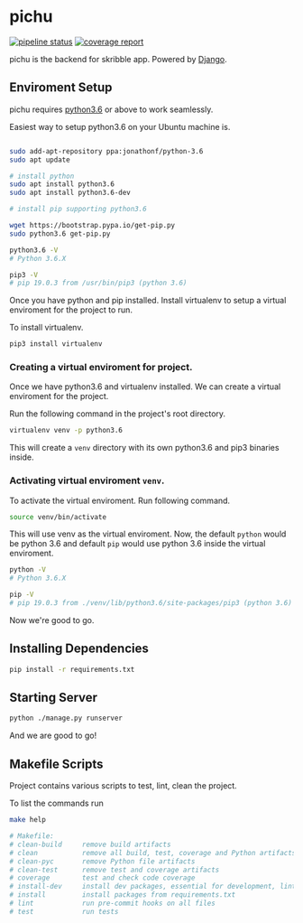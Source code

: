 # pichu

[![pipeline status](https://gitlab.com/skribble/pichu/badges/master/pipeline.svg)](https://gitlab.com/skribble/pichu/commits/master)
[![coverage report](https://gitlab.com/skribble/pichu/badges/master/coverage.svg)](https://gitlab.com/skribble/pichu/commits/master)

pichu is the backend for skribble app. Powered by [Django](https://www.djangoproject.com/).

## Enviroment Setup

pichu requires [python3.6](https://python.org) or above to work seamlessly.

Easiest way to setup python3.6 on your Ubuntu machine is.

```sh

sudo add-apt-repository ppa:jonathonf/python-3.6
sudo apt update

# install python
sudo apt install python3.6
sudo apt install python3.6-dev

# install pip supporting python3.6

wget https://bootstrap.pypa.io/get-pip.py
sudo python3.6 get-pip.py

python3.6 -V
# Python 3.6.X

pip3 -V
# pip 19.0.3 from /usr/bin/pip3 (python 3.6)

```

Once you have python and pip installed. Install virtualenv to setup a virtual enviroment for the project to run.

To install virtualenv.

```sh
pip3 install virtualenv
```

### Creating a virtual enviroment for project.

Once we have python3.6 and virtualenv installed. We can create a virtual enviroment for the project.

Run the following command in the project's root directory.

```sh
virtualenv venv -p python3.6
```

This will create a `venv` directory with its own python3.6 and pip3 binaries inside.

### Activating virtual enviroment `venv`.

To activate the virtual enviroment. Run following command.

```sh
source venv/bin/activate
```

This will use venv as the virtual enviroment. Now, the default `python` would be python 3.6 and default `pip` would use python 3.6 inside the virtual enviroment.

```sh
python -V
# Python 3.6.X

pip -V
# pip 19.0.3 from ./venv/lib/python3.6/site-packages/pip3 (python 3.6)
```

Now we're good to go.

## Installing Dependencies

```sh
pip install -r requirements.txt
```

## Starting Server

```sh
python ./manage.py runserver
```

And we are good to go!

## Makefile Scripts

Project contains various scripts to test, lint, clean the project.

To list the commands run

```sh
make help

# Makefile:
# clean-build     remove build artifacts
# clean           remove all build, test, coverage and Python artifacts
# clean-pyc       remove Python file artifacts
# clean-test      remove test and coverage artifacts
# coverage        test and check code coverage
# install-dev     install dev packages, essential for development, linting, formatting, etc
# install         install packages from requirements.txt
# lint            run pre-commit hooks on all files
# test            run tests
```
